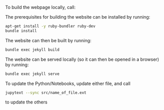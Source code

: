 To build the webpage locally, call:

The prerequisites for building the website can be installed by running:
```bash
apt-get install -y ruby-bundler ruby-dev
bundle install
```
The website can then be built by running:
```bash
bundle exec jekyll build
```
The website can be served locally (so it can then be opened in a browser) by running:
```bash
bundle exec jekyll serve
```

To update the Python/Notebooks, update either file, and call
```bash
jupytext --sync src/name_of_file.ext
```
to update the others
